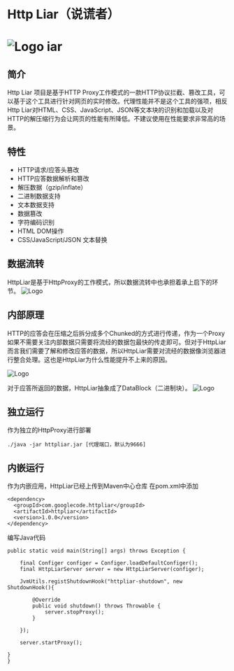 Http Liar（说谎者）
========

![Logo](http://pic.yupoo.com/oldmanpushcart/CDuCa1LI/small.jpg) iar
========



## 简介
Http Liar 项目是基于HTTP Proxy工作模式的一款HTTP协议拦截、篡改工具，可以基于这个工具进行针对网页的实时修改。代理性能并不是这个工具的强项，相反Http Liar对HTML、CSS、JavaScript、JSON等文本块的识别和加载以及对HTTP的解压缩行为会让网页的性能有所降低。不建议使用在性能要求非常高的场景。



## 特性

- HTTP请求/应答头篡改
- HTTP应答数据解析和篡改
 - 解压数据（gzip/inflate）
 - 二进制数据支持
 - 文本数据支持
- 数据篡改
 - 字符编码识别
 - HTML DOM操作
 - CSS/JavaScript/JSON 文本替换


## 数据流转
HttpLiar是基于HttpProxy的工作模式，所以数据流转中也承担着承上启下的环节。
![Logo](http://pic.yupoo.com/oldmanpushcart/CDv86GpI/medish.jpg)

## 内部原理
HTTP的应答会在压缩之后拆分成多个Chunked的方式进行传递，作为一个Proxy如果不需要关注内部数据只需要将流经的数据包最快的传走即可。但对于HttpLiar而言我们需要了解和修改应答的数据，所以HttpLiar需要对流经的数据像浏览器进行整合处理。这也是HttpLiar为什么性能提升不上来的原因。

![Logo](http://pic.yupoo.com/oldmanpushcart/CDvCpwiP/medium.jpg)

对于应答所返回的数据，HttpLiar抽象成了DataBlock（二进制块）。
![Logo](http://pic.yupoo.com/oldmanpushcart/CDvFY9po/medish.jpg)

## 独立运行

作为独立的HttpProxy进行部署
```
./java -jar httpliar.jar [代理端口，默认为9666]
```

## 内嵌运行
作为内嵌应用，HttpLiar已经上传到Maven中心仓库
在pom.xml中添加
```
<dependency>
  <groupId>com.googlecode.httpliar</groupId>
  <artifactId>httpliar</artifactId>
  <version>1.0.0</version>
</dependency>
```
编写Java代码
```
public static void main(String[] args) throws Exception {
	
	final Configer configer = Configer.loadDefaultConfiger();
	final HttpLiarServer server = new HttpLiarServer(configer);
	
	JvmUtils.registShutdownHook("httpliar-shutdown", new ShutdownHook(){

		@Override
		public void shutdown() throws Throwable {
			server.stopProxy();
		}
		
	});
	
	server.startProxy();
	
}
}
```


